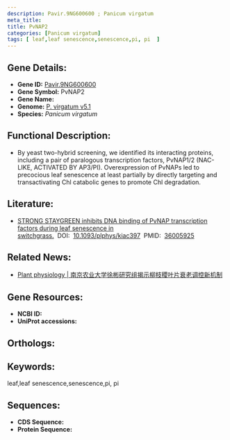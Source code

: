 ```yaml
---
description: Pavir.9NG600600 ; Panicum virgatum
meta_title:
title: PvNAP2
categories: [Panicum virgatum]
tags: [ leaf,leaf senescence,senescence,pi, pi  ]
---
```


## Gene Details:
- **Gene ID:**	[Pavir.9NG600600]()
- **Gene Symbol:** PvNAP2
- **Gene Name:** 
- **Genome:** [P. virgatum v5.1]()
- **Species:** *Panicum virgatum*

## Functional Description:
   - By yeast two-hybrid screening, we identified its interacting proteins, including a pair of paralogous transcription factors, PvNAP1/2 (NAC-LIKE, ACTIVATED BY AP3/PI).  Overexpression of PvNAPs led to precocious leaf senescence at least partially by directly targeting and transactivating Chl catabolic genes to promote Chl degradation. 

## Literature:
   - [STRONG STAYGREEN inhibits DNA binding of PvNAP transcription factors during leaf senescence in switchgrass.]( https://academic.oup.com/plphys/article/190/3/2045/6675499?login=true)&nbsp;&nbsp;DOI:&nbsp;&nbsp;[10.1093/plphys/kiac397](https://academic.oup.com/plphys/article/190/3/2045/6675499?login=true)&nbsp;&nbsp;PMID:&nbsp;&nbsp;[36005925](https://pubmed.ncbi.nlm.nih.gov/36005925/)

## Related News:
   - [Plant physiology | 南京农业大学徐彬研究组揭示柳枝稷叶片衰老调控新机制](https://mp.weixin.qq.com/s?__biz=Mzg3MDEwNDEyMg==&mid=2247537076&idx=5&sn=ce9b5b4917229b0c60d56d8ef5aa2135&chksm=ce90fce1f9e775f72591fd6993828a651df1b4f84172063138066ce12ecbdec14eec15f33690&scene=27#wechat_redirect)

## Gene Resources:
- **NCBI ID:** [](https://www.ncbi.nlm.nih.gov/gene/?term=)
- **UniProt accessions:** [](https://www.uniprot.org/uniprotkb//entry)

## Orthologs:


## Keywords:
leaf,leaf senescence,senescence,pi, pi 

## Sequences:
- **CDS Sequence:**
- **Protein Sequence:**
